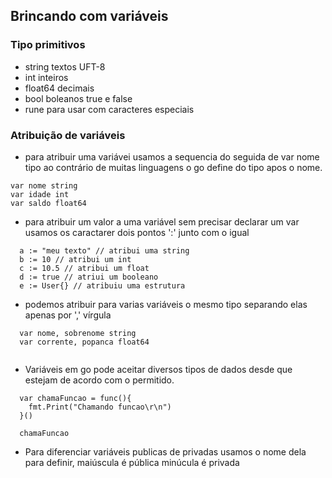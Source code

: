 ## Brincando com variáveis ##

### Tipo primitivos ###

- string textos UFT-8
- int inteiros
- float64 decimais
- bool boleanos true e false
- rune para usar com caracteres especiais

### Atribuição de variáveis ###
- para atribuir uma variávei usamos a sequencia do seguida de var nome tipo ao contrário de muitas linguagens o go define do tipo apos o nome.
```
var nome string
var idade int
var saldo float64
```
- para atribuir um valor a uma variável sem precisar declarar um var usamos os caractarer dois pontos ':' junto com o igual

```
  a := "meu texto" // atribui uma string
  b := 10 // atribui um int
  c := 10.5 // atribui um float
  d := true // atriui um booleano
  e := User{} // atribuiu uma estrutura
```

- podemos atribuir para varias variáveis o mesmo tipo separando elas apenas por ',' vírgula

```
  var nome, sobrenome string
  var corrente, popanca float64
  
```

- Variáveis em go pode aceitar diversos tipos de dados desde que estejam de acordo com o permitido. 

```
  var chamaFuncao = func(){
    fmt.Print("Chamando funcao\r\n")
  }()

  chamaFuncao
```

- Para diferenciar variáveis publicas de privadas usamos o nome dela para definir, maiúscula é pública minúcula é privada